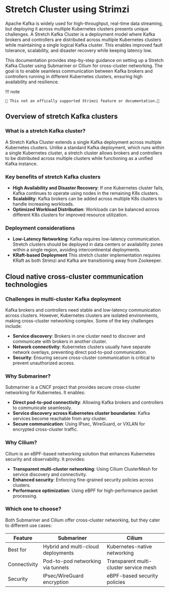 # Stretch Cluster using Strimzi

Apache Kafka is widely used for high-throughput, real-time data streaming, but deploying it across multiple Kubernetes clusters presents unique challenges. A Stretch Kafka Cluster is a deployment model where Kafka brokers and controllers are distributed across multiple Kubernetes clusters while maintaining a single logical Kafka cluster. This enables improved fault tolerance, scalability, and disaster recovery while keeping latency low.

This documentation provides step-by-step guidance on setting up a Stretch Kafka Cluster using Submariner or Cilium for cross-cluster networking. The goal is to enable seamless communication between Kafka brokers and controllers running in different Kubernetes clusters, ensuring high availability and resilience.



!!! note

    🚨 This not an offically supported Strimzi feature or documentation.🚨
    
    

## Overview of stretch Kafka clusters

### What is a stretch Kafka cluster?
A Stretch Kafka Cluster extends a single Kafka deployment across multiple Kubernetes clusters. Unlike a standard Kafka deployment, which runs within a single Kubernetes cluster, a stretch cluster allows brokers and controllers to be distributed across multiple clusters while functioning as a unified Kafka instance.

### Key benefits of stretch Kafka clusters

- **High Availability and Disaster Recovery**: If one Kubernetes cluster fails, Kafka continues to operate using nodes in the remaining K8s clusters.
- **Scalability**: Kafka brokers can be added across multiple K8s clusters to handle increasing workloads.
- **Optimized Workload Distribution**: Workloads can be balanced across different K8s clusters for improved resource utilization.

### Deployment considerations

- **Low-Latency Networking**: Kafka requires low-latency communication. Stretch clusters should be deployed in data centers or availability zones within a single region, avoiding intercontinental deployments.
- **KRaft-based Deployment** This stretch cluster implementation requires KRaft as both Strimzi and Kafka are transitioning away from Zookeeper.

## Cloud native cross-cluster communication technologies

### Challenges in multi-cluster Kafka deployment

Kafka brokers and controllers need stable and low-latency communication across clusters. However, Kubernetes clusters are isolated environments, making cross-cluster networking complex. Some of the key challenges include:

- **Service discovery**: Brokers in one cluster need to discover and communicate with brokers in another cluster.
- **Network connectivity**: Kubernetes clusters usually have separate network overlays, preventing direct pod-to-pod communication.
- **Security**: Ensuring secure cross-cluster communication is critical to prevent unauthorized access.

### Why Submariner?
Submariner is a CNCF project that provides secure cross-cluster networking for Kubernetes. It enables:

- **Direct pod-to-pod connectivity**: Allowing Kafka brokers and controllers to communicate seamlessly.
- **Service discovery across Kubernetes cluster boundaries**: Kafka services become reachable from any cluster.
- **Secure communication**: Using IPsec, WireGuard, or VXLAN for encrypted cross-cluster traffic.

### Why Cilium?
Cilium is an eBPF-based networking solution that enhances Kubernetes security and observability. It provides:

- **Transparent multi-cluster networking**: Using Cilium ClusterMesh for service discovery and connectivity.
- **Enhanced security**: Enforcing fine-grained security policies across clusters.
- **Performance optimization**: Using eBPF for high-performance packet processing.

### Which one to choose?
Both Submariner and Cilium offer cross-cluster networking, but they cater to different use cases:

| Feature    | Submariner | Cilium |
| -------- | ------- | ----------- |
| Best for  | Hybrid and multi-cloud deployments | Kubernetes-native networking |
| Connectivity | Pod-to-pod networking via tunnels   | Transparent multi-cluster service mesh |
| Security | IPsec/WireGuard encryption | eBPF-based security policies |
